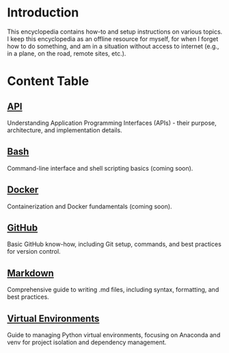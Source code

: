 # Introduction
This encyclopedia contains how-to and setup instructions on various topics. I keep this encyclopedia as an offline resource for myself, for when I forget how to do something, and am in a situation without access to internet (e.g., in a plane, on the road, remote sites, etc.).

# Content Table

## [API](api.md)
Understanding Application Programming Interfaces (APIs) - their purpose, architecture, and implementation details.

## [Bash](bash.md)
Command-line interface and shell scripting basics (coming soon).

## [Docker](docker.md)
Containerization and Docker fundamentals (coming soon).

## [GitHub](github.md)
Basic GitHub know-how, including Git setup, commands, and best practices for version control.

## [Markdown](markdown.md)
Comprehensive guide to writing .md files, including syntax, formatting, and best practices.

## [Virtual Environments](vitual_environements.md)
Guide to managing Python virtual environments, focusing on Anaconda and venv for project isolation and dependency management.

